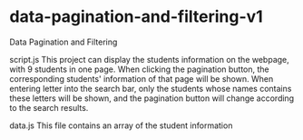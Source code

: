 # data-pagination-and-filtering-v1
 Data Pagination and Filtering

script.js
This project can display the students information on the webpage, with 9 students in one page.
When clicking the pagination button, the corresponding students' information of that page will be shown.
When entering letter into the search bar, only the students whose names contains these letters will be shown, and the pagination button will change according to the search results.

data.js
This file contains an array of the student information
